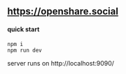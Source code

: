 ## https://openshare.social

#### quick start

```
npm i
npm run dev
```

server runs on http://localhost:9090/
